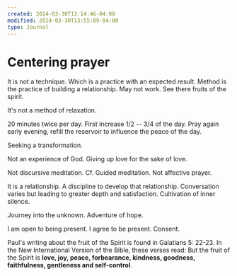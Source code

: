 ```yaml
---
created: 2024-03-30T13:14:46-04:00
modified: 2024-03-30T13:55:09-04:00
type: Journal
---
```


# Centering prayer

It is not a technique. Which is a practice with an expected result. Method is the practice of building a relationship. May not work. See there fruits of the spirit. 

It's not a method of relaxation. 

20 minutes twice per day. First increase 1/2 -- 3/4 of the day. Pray again early evening, refill the reservoir to influence the peace of the day.

Seeking a transformation.

Not an experience of God. Giving up love for the sake of love.

Not discursive meditation. Cf. Guided meditation. Not affective prayer. 

It is a relationship. A discipline to develop that relationship. Conversation varies but leading to greater depth and satisfaction. Cultivation of inner silence.

Journey into the unknown. Adventure of hope.

I am open to being present. I agree to be present. Consent.

Paul's writing about the fruit of the Spirit is found in Galatians 5: 22-23. In the New International Version of the Bible, these verses read: But the fruit of the Spirit is **love, joy, peace, forbearance, kindness, goodness, faithfulness, gentleness and self-control**.
